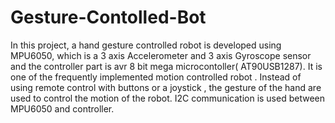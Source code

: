 # Gesture-Contolled-Bot
In this project, a hand gesture controlled robot is developed using MPU6050, which is a 3 axis Accelerometer and 3 axis Gyroscope sensor and the controller part is avr 8 bit mega microcontoller( AT90USB1287). It is one of the frequently implemented motion controlled robot . Instead of using remote control with buttons or a joystick , the gesture of the hand are used to control the motion of the robot. I2C communication is used between MPU6050 and controller.
 
 
